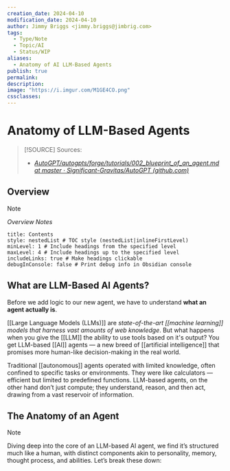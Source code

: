 ```yaml
---
creation_date: 2024-04-10
modification_date: 2024-04-10
author: Jimmy Briggs <jimmy.briggs@jimbrig.com>
tags:
  - Type/Note
  - Topic/AI
  - Status/WIP
aliases:
  - Anatomy of AI LLM-Based Agents
publish: true
permalink:
description:
image: "https://i.imgur.com/M1GE4CO.png"
cssclasses:
---
```


# Anatomy of LLM-Based Agents

> [!SOURCE] Sources:
> - *[AutoGPT/autogpts/forge/tutorials/002_blueprint_of_an_agent.md at master · Significant-Gravitas/AutoGPT (github.com)](https://github.com/Significant-Gravitas/AutoGPT/blob/master/autogpts/forge/tutorials/002_blueprint_of_an_agent.md)*

## Overview

> [!NOTE]
> *Overview Notes*

```table-of-contents
title: Contents 
style: nestedList # TOC style (nestedList|inlineFirstLevel)
minLevel: 1 # Include headings from the specified level
maxLevel: 4 # Include headings up to the specified level
includeLinks: true # Make headings clickable
debugInConsole: false # Print debug info in Obsidian console
```

## What are LLM-Based AI Agents?

Before we add logic to our new agent, we have to understand **what an agent actually is**.

[[Large Language Models (LLMs)]] are *state-of-the-art [[machine learning]] models that harness vast amounts of web knowledge*. But what happens when you give the [[LLM]] the ability to use tools based on it's output? You get LLM-based [[AI]] agents — a new breed of [[artificial intelligence]] that promises more human-like decision-making in the real world.

Traditional [[autonomous]] agents operated with limited knowledge, often confined to specific tasks or environments. They were like calculators — efficient but limited to predefined functions. LLM-based agents, on the other hand don’t just compute; they understand, reason, and then act, drawing from a vast reservoir of information.

## The Anatomy of an Agent

> [!NOTE]
> Diving deep into the core of an LLM-based AI agent, we find it’s structured much like a human, with distinct components akin to personality, memory, thought process, and abilities. Let’s break these down:

